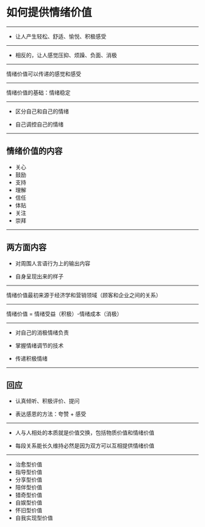 # 如何提供情绪价值

---

- 让人产生轻松、舒适、愉悦、积极感受

---

- 相反的，让人感觉压抑、烦躁、负面、消极

---

情绪价值可以传递的感觉和感受

---

情绪价值的基础：情绪稳定

---

- 区分自己和自己的情绪

- 自己调控自己的情绪

---

## 情绪价值的内容

- 关心
- 鼓励
- 支持
- 理解
- 信任
- 体贴
- 关注
- 崇拜

---

## 两方面内容

- 对周围人言语行为上的输出内容

- 自身呈现出来的样子

---

情绪价值最初来源于经济学和营销领域（顾客和企业之间的关系）

---

情绪价值 = 情绪受益（积极）-情绪成本（消极）

---

- 对自己的消极情绪负责

- 掌握情绪调节的技术

- 传递积极情绪

---

## 回应

- 认真倾听、积极评价、提问

- 表达感恩的方法：夸赞 + 感受

---

- 人与人相处的本质就是价值交换，包括物质价值和情绪价值

- 每段关系能长久维持必然是因为双方可以互相提供情绪价值

---

- 治愈型价值
- 指导型价值
- 分享型价值
- 陪伴型价值
- 猎奇型价值
- 自娱型价值
- 怀旧型价值
- 自我实现型价值
